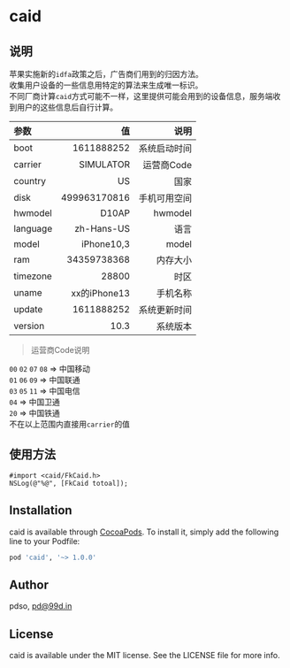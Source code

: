 # caid

## 说明

苹果实施新的`idfa`政策之后，广告商们用到的归因方法。  
收集用户设备的一些信息用特定的算法来生成唯一标识。  
不同厂商计算`caid`方式可能不一样，这里提供可能会用到的设备信息，服务端收到用户的这些信息后自行计算。


| 参数 | 值 | 说明 |
| :-----| ----: | ----: |
| boot | 1611888252 | 系统启动时间 |
| carrier | SIMULATOR | 运营商Code |
| country | US | 国家 |
| disk | 499963170816 | 手机可用空间 | 
| hwmodel | D10AP | hwmodel |
| language | zh-Hans-US | 语言 |
| model | iPhone10,3 | model |
| ram | 34359738368 | 内存大小 | 
| timezone | 28800 | 时区 | 
| uname | xx的iPhone13 | 手机名称 |
| update | 1611888252 | 系统更新时间 |
| version | 10.3 | 系统版本 |  

> 运营商Code说明

`00` `02` `07` `08` => 中国移动  
`01` `06` `09` => 中国联通  
`03` `05` `11` => 中国电信  
`04` => 中国卫通  
`20` => 中国铁通  
不在以上范围内直接用`carrier`的值


 ## 使用方法 

```
#import <caid/FkCaid.h>
NSLog(@"%@", [FkCaid totoal]);
```

## Installation

caid is available through [CocoaPods](https://cocoapods.org). To install
it, simply add the following line to your Podfile:

```ruby
pod 'caid', '~> 1.0.0'
```

## Author

pdso, pd@99d.in

## License

caid is available under the MIT license. See the LICENSE file for more info.
